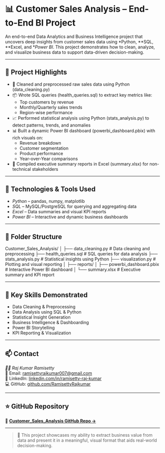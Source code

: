 # 📊 Customer Sales Analysis – End-to-End BI Project

An end-to-end Data Analytics and Business Intelligence project that uncovers deep insights from customer sales data using *Python, **SQL, **Excel, and **Power BI*. This project demonstrates how to clean, analyze, and visualize business data to support data-driven decision-making.

---

## 🚀 Project Highlights

- 🧹 Cleaned and preprocessed raw sales data using Python (data_cleaning.py)
- 📦 Wrote SQL queries (health_queries.sql) to extract key metrics like:
  - Top customers by revenue
  - Monthly/Quarterly sales trends
  - Region-wise performance
- 📈 Performed statistical analysis using Python (stats_analysis.py) to detect patterns, trends, and anomalies
- 📊 Built a dynamic Power BI dashboard (powerbi_dashboard.pbix) with rich visuals on:
  - Revenue breakdown
  - Customer segmentation
  - Product performance
  - Year-over-Year comparisons
- 📄 Compiled executive summary reports in Excel (summary.xlsx) for non-technical stakeholders

---

## 🧠 Technologies & Tools Used

- *Python* – pandas, numpy, matplotlib
- *SQL* – MySQL/PostgreSQL for querying and aggregating data
- *Excel* – Data summaries and visual KPI reports
- *Power BI* – Interactive and dynamic business dashboards

---

## 📁 Folder Structure
Customer_Sales_Analysis/
│
├── data_cleaning.py # Data cleaning and preprocessing
├── health_queries.sql # SQL queries for data analysis
├── stats_analysis.py # Statistical insights using Python
├── visualization.py # Plotting and visual reporting
│
├── reports/
│ ├── powerbi_dashboard.pbix # Interactive Power BI dashboard
│ └── summary.xlsx # Executive summary and KPI report


---

## 📌 Key Skills Demonstrated

- Data Cleaning & Preprocessing  
- Data Analysis using SQL & Python  
- Statistical Insight Generation  
- Business Intelligence & Dashboarding  
- Power BI Storytelling  
- KPI Reporting & Visualization

---

## 📫 Contact

*👨‍💻 Raj Kumar Ramisetty*  
📧 Email: [ramisettyrajkumar007@gmail.com](mailto:ramisettyrajkumar007@gmail.com)  
🔗 LinkedIn: [linkedin.com/in/ramisetty-raj-kumar](https://www.linkedin.com/in/ramisetty-raj-kumar-bb432b27b)  
💻 GitHub: [github.com/RamisettyRajkumar](https://github.com/RamisettyRajkumar)

---

## ⭐ GitHub Repository

🔗 **[Customer_Sales_Analysis GitHub Repo →](https://github.com/RamisettyRajkumar/Customer_Sales_Analysis)**

---

> 📌 This project showcases my ability to extract business value from data and present it in a meaningful, visual format that aids real-world decision-making.
